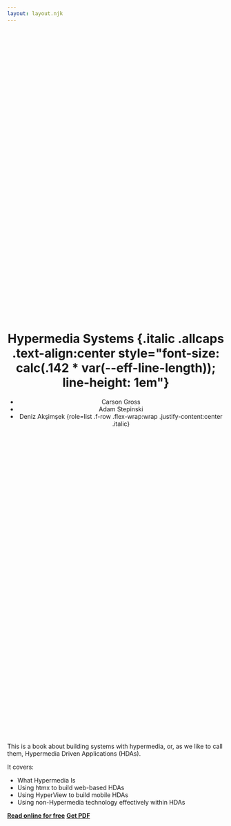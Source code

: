 ```yaml
---
layout: layout.njk
---
```


<header style="min-height: 40vh; display: grid; place-items: center">
<div>

# Hypermedia Systems {.italic .allcaps .text-align:center style="font-size: calc(.142 * var(--eff-line-length)); line-height: 1em"}

 - Carson&nbsp;Gross
 - Adam&nbsp;Stepinski
 - Deniz&nbsp;Akşimşek
{role=list .f-row .flex-wrap:wrap .justify-content:center .italic}

</div>
</header>

This is a book about building systems with hypermedia, or, as we like to call them, Hypermedia Driven Applications (HDAs).

It covers:

* What Hypermedia Is
* Using htmx to build web-based HDAs
* Using HyperView to build mobile HDAs
* Using non-Hypermedia technology effectively within HDAs

<p class="f-row flex-wrap:wrap justify-content:center" style="column-gap: calc(.5 * var(--gap))">
<strong><a href="/manuscript/BuildingHypermediaSystems" class="<button>">Read online for free</a></strong>
<strong><a href="#" class="<button>">Get PDF</a></strong>
</p>
